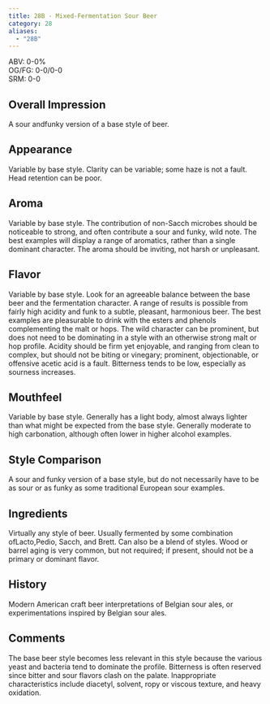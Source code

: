 ```yaml
---
title: 28B - Mixed-Fermentation Sour Beer
category: 28
aliases: 
  - "28B"
---
```


ABV: 0-0%  
OG/FG: 0-0/0-0  
SRM: 0-0  

## Overall Impression
A sour andfunky version of a base style of beer.

## Appearance
Variable by base style. Clarity can be variable; some haze is not a fault. Head retention can be poor.

## Aroma
Variable by base style. The contribution of non-Sacch microbes should be noticeable to strong, and often contribute a sour and funky, wild note. The best examples will display a range of aromatics, rather than a single dominant character. The aroma should be inviting, not harsh or unpleasant.

## Flavor
Variable by base style. Look for an agreeable balance between the base beer and the fermentation character. A range of results is possible from fairly high acidity and funk to a subtle, pleasant, harmonious beer. The best examples are pleasurable to drink with the esters and phenols complementing the malt or hops. The wild character can be prominent, but does not need to be dominating in a style with an otherwise strong malt or hop profile. Acidity should be firm yet enjoyable, and ranging from clean to complex, but should not be biting or vinegary; prominent, objectionable, or offensive acetic acid is a fault. Bitterness tends to be low, especially as sourness increases.

## Mouthfeel
Variable by base style. Generally has a light body, almost always lighter than what might be expected from the base style. Generally moderate to high carbonation, although often lower in higher alcohol examples.

## Style Comparison
A sour and funky version of a base style, but do not necessarily have to be as sour or as funky as some traditional European sour examples.

## Ingredients
Virtually any style of beer. Usually fermented by some combination ofLacto,Pedio, Sacch, and Brett. Can also be a blend of styles. Wood or barrel aging is very common, but not required; if present, should not be a primary or dominant flavor.

## History
Modern American craft beer interpretations of Belgian sour ales, or experimentations inspired by Belgian sour ales.

## Comments
The base beer style becomes less relevant in this style because the various yeast and bacteria tend to dominate the profile. Bitterness is often reserved since bitter and sour flavors clash on the palate. Inappropriate characteristics include diacetyl, solvent, ropy or viscous texture, and heavy oxidation.